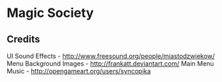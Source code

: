 Magic Society
==================

## Credits

UI Sound Effects - http://www.freesound.org/people/miastodzwiekow/
Menu Background Images - http://frankatt.deviantart.com/
Main Menu Music - http://opengameart.org/users/syncopika
